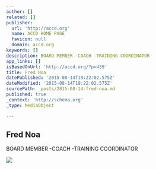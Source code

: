```yaml
---
author: []
related: []
publisher:
  url: 'http://accd.org'
  name: ACCD HOME PAGE
  favicon: null
  domain: accd.org
keywords: []
description: BOARD MEMBER -COACH -TRAINING COORDINATOR
app_links: []
isBasedOnUrl: 'http://accd.org/?p=439'
title: Fred Noa
datePublished: '2015-08-14T19:22:02.575Z'
dateModified: '2015-08-14T19:22:02.575Z'
sourcePath: _posts/2015-08-14-fred-noa.md
published: true
_context: 'http://schema.org'
_type: MediaObject

---
```

<article style=""><h1>Fred Noa</h1><p>BOARD MEMBER -COACH -TRAINING COORDINATOR</p><img src="http://accd.org/wp-content/uploads/2012/02/Screen-Shot-2012-01-31-at-7.32.40-PM.png" /></article>